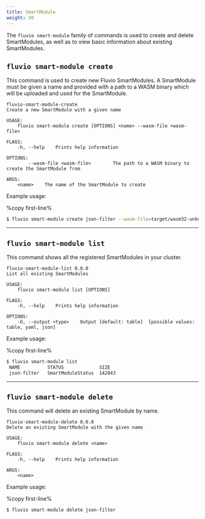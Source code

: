 ```yaml
---
title: SmartModule
weight: 30
---
```


The `fluvio smart-module` family of commands is used to create and delete SmartModules,
as well as to view basic information about existing SmartModules.

## `fluvio smart-module create`

This command is used to create new Fluvio SmartModules. A SmartModule must be given
a name and provided with a path to a WASM binary which will be uploaded and used for
the SmartModule.

```
fluvio-smart-module-create
Create a new SmartModule with a given name

USAGE:
    fluvio smart-module create [OPTIONS] <name> --wasm-file <wasm-file>

FLAGS:
    -h, --help    Prints help information

OPTIONS:
        --wasm-file <wasm-file>        The path to a WASM binary to create the SmartModule from

ARGS:
    <name>    The name of the SmartModule to create
```

Example usage:

%copy first-line%
```bash
$ fluvio smart-module create json-filter --wasm-file=target/wasm32-unknown-unknown/release/json_filter.wasm
```

---

## `fluvio smart-module list`

This command shows all the registered SmartModules in your cluster.

```
fluvio-smart-module-list 0.0.0
List all existing SmartModules

USAGE:
    fluvio smart-module list [OPTIONS]

FLAGS:
    -h, --help    Prints help information

OPTIONS:
    -O, --output <type>    Output [default: table]  [possible values: table, yaml, json]
```

Example usage:

%copy first-line%
```bash
$ fluvio smart-module list
 NAME          STATUS             SIZE
 json-filter   SmartModuleStatus  142843
```

---

## `fluvio smart-module delete`

This command will delete an existing SmartModule by name.

```
fluvio-smart-module-delete 0.0.0
Delete an existing SmartModule with the given name

USAGE:
    fluvio smart-module delete <name>

FLAGS:
    -h, --help    Prints help information

ARGS:
    <name>
```

Example usage:

%copy first-line%
```bash
$ fluvio smart-module delete json-filter
```
